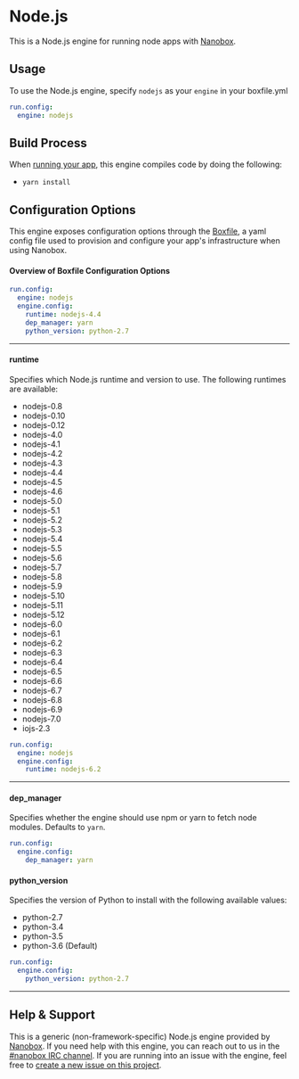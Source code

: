 # Node.js

This is a Node.js engine for running node apps with [Nanobox](http://nanobox.io).

## Usage
To use the Node.js engine, specify `nodejs` as your `engine` in your boxfile.yml

```yaml
run.config:
  engine: nodejs
```

## Build Process
When [running your app](https://docs.nanboox.io/cli/run/), this engine compiles code by doing the following:

- `yarn install`

## Configuration Options
This engine exposes configuration options through the [Boxfile](http://docs.nanobox.io/boxfile/), a yaml config file used to provision and configure your app's infrastructure when using Nanobox.

#### Overview of Boxfile Configuration Options
```yaml
run.config:
  engine: nodejs
  engine.config:
    runtime: nodejs-4.4
    dep_manager: yarn
    python_version: python-2.7
```

---

#### runtime
Specifies which Node.js runtime and version to use. The following runtimes are available:

- nodejs-0.8
- nodejs-0.10
- nodejs-0.12
- nodejs-4.0
- nodejs-4.1
- nodejs-4.2
- nodejs-4.3
- nodejs-4.4
- nodejs-4.5
- nodejs-4.6
- nodejs-5.0
- nodejs-5.1
- nodejs-5.2
- nodejs-5.3
- nodejs-5.4
- nodejs-5.5
- nodejs-5.6
- nodejs-5.7
- nodejs-5.8
- nodejs-5.9
- nodejs-5.10
- nodejs-5.11
- nodejs-5.12
- nodejs-6.0
- nodejs-6.1
- nodejs-6.2
- nodejs-6.3
- nodejs-6.4
- nodejs-6.5
- nodejs-6.6
- nodejs-6.7
- nodejs-6.8
- nodejs-6.9
- nodejs-7.0
- iojs-2.3

```yaml
run.config:
  engine: nodejs
  engine.config:
    runtime: nodejs-6.2
```

---

#### dep_manager
Specifies whether the engine should use npm or yarn to fetch node modules. Defaults to `yarn`.

```yaml
run.config:
  engine.config:
    dep_manager: yarn
```

#### python_version
Specifies the version of Python to install with the following available values:

- python-2.7
- python-3.4
- python-3.5
- python-3.6 (Default)

```yaml
run.config:
  engine.config:
    python_version: python-2.7
```



---

## Help & Support
This is a generic (non-framework-specific) Node.js engine provided by [Nanobox](http://nanobox.io). If you need help with this engine, you can reach out to us in the [#nanobox IRC channel](http://webchat.freenode.net/?channels=nanobox). If you are running into an issue with the engine, feel free to [create a new issue on this project](https://github.com/pagodabox/nanobox-engine-nodejs/issues/new).
